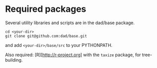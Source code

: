 



# Required packages

Several utility libraries and scripts are in the dad/base package.

```
cd <your-dir> 
git clone git@github.com:dad/base.git
```

and add `<your-dir>/base/src` to your PYTHONPATH.

Also required: [R][http://r-project.org] with the `taxize` package, for tree-building.


